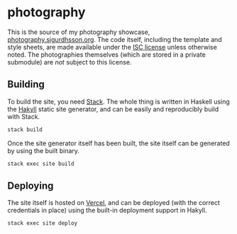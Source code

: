 # photography

This is the source of my photography showcase, [photography.sigurdhsson.org](https://photography.sigurdhsson.org).
The code itself, including the template and style sheets, are made available under the [ISC license](LICENSE.md)
unless otherwise noted. The photographies themselves (which are stored in a private submodule) are *not* subject
to this license.

## Building

To build the site, you need [Stack](https://www.haskellstack.org/). The whole thing is written in Haskell using
the [Hakyll](https://jaspervdj.be/hakyll) static site generator, and can be easily and reproducibly build with
Stack.

```bash
stack build
```

Once the site generator itself has been built, the site itself can be generated by using the built binary.

```bash
stack exec site build
```

## Deploying

The site itself is hosted on [Vercel](https://vercel.com), and can be deployed (with the correct credentials
in place) using the built-in deployment support in Hakyll.

```bash
stack exec site deploy
```


